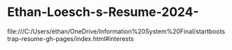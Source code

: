 # Ethan-Loesch-s-Resume-2024-
file:///C:/Users/ethan/OneDrive/Information%20System%20Final/startbootstrap-resume-gh-pages/index.html#interests
